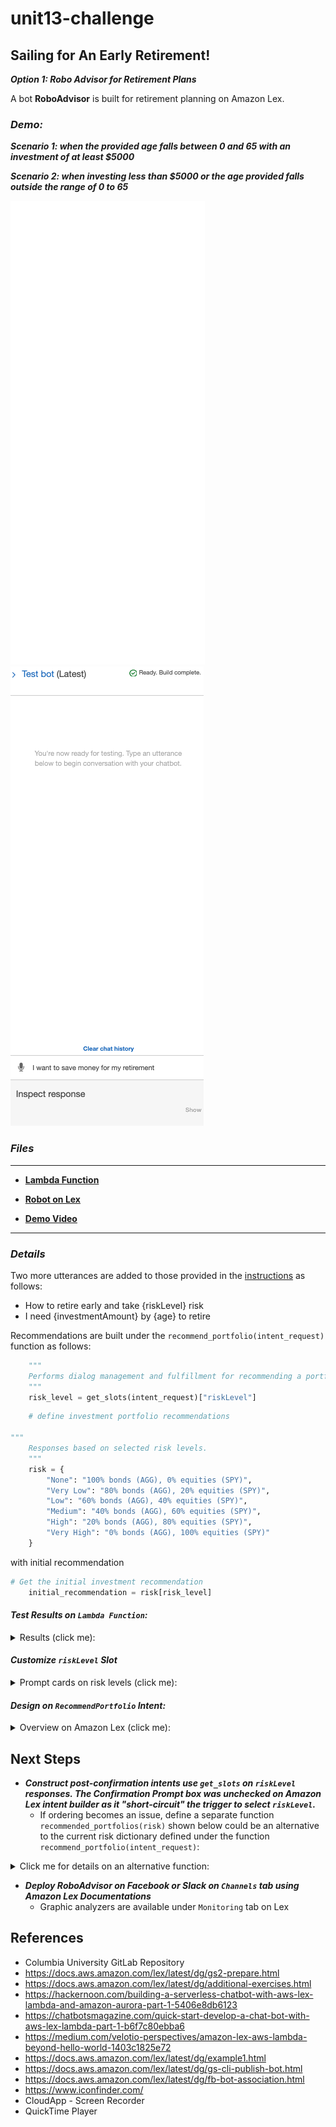 # unit13-challenge

## **Sailing for An Early Retirement!**
_**Option 1: Robo Advisor for Retirement Plans**_

A bot **RoboAdvisor** is built for retirement planning on Amazon Lex.


### _**Demo:**_

_**Scenario 1: when the provided age falls between 0 and 65 with an investment of at least $5000**_

_**Scenario 2: when investing less than $5000 or the age provided falls outside the range of 0 to 65**_


![Robo_true](RoboAdvisor/Recording/RoboAdvisor_demo_correct.gif)
![Robo_false](RoboAdvisor/Recording/RoboAdvisor_demo_false.gif)



### _**Files**_

---

* [**Lambda Function**](RoboAdvisor/Code/lambda_function.py)

* [**Robot on Lex**](RoboAdvisor/Bot/RoboAdvisor_bot_lex.zip)

* [**Demo Video**](RoboAdvisor/Recording/RoboAdvisor_test.mov)

---

### _Details_

Two more utterances are added to those provided in the [instructions](Instructions/README.md) as follows:
* How to retire early and take ​{riskLevel}​ risk
* I need ​{investmentAmount}​ by ​{age}​ to retire

Recommendations are built under the `recommend_portfolio(intent_request)` function as follows:

```python
    """
    Performs dialog management and fulfillment for recommending a portfolio.
    """
    risk_level = get_slots(intent_request)["riskLevel"]
```

```python
    # define investment portfolio recommendations

"""
    Responses based on selected risk levels.
    """
    risk = {
        "None": "100% bonds (AGG), 0% equities (SPY)",
        "Very Low": "80% bonds (AGG), 20% equities (SPY)",
        "Low": "60% bonds (AGG), 40% equities (SPY)",
        "Medium": "40% bonds (AGG), 60% equities (SPY)",
        "High": "20% bonds (AGG), 80% equities (SPY)",
        "Very High": "0% bonds (AGG), 100% equities (SPY)"
    }
```

with initial recommendation
```python
# Get the initial investment recommendation
    initial_recommendation = risk[risk_level]
```


#### _Test Results on `Lambda Function`:_
<details><summary>
Results (click me):
</summary>

![Robo Age Test Result](RoboAdvisor/Recording/robo_test_age.png)
![Robo Amount Test Result](RoboAdvisor/Recording/robo_test_amount.png)
![Robo Dialogue Test Result](RoboAdvisor/Recording/robo_test_dialog.png)
![Robo Negative Age](RoboAdvisor/Recording/robo_test_negAge.png)

_Test Files (provided)_
* [correct_dialog.txt](RoboAdvisor/Code/Test_Cases/correct_dialog.txt)
* [age_error.txt](RoboAdvisor/Code/Test_Cases/age_error.txt)
* [incorrect_amount_error.txt](RoboAdvisor/Code/Test_Cases/incorrect_amount_error.txt)
* [negative_age_error.txt](RoboAdvisor/Code/Test_Cases/negative_age_error.txt)

</details>

#### _Customize `riskLevel` Slot_

<details><summary>
Prompt cards on risk levels (click me):
</summary>

![Robo_riskLevel_None](RoboAdvisor/Recording/robo_risk_none.png)
![Robo_riskLevel_Low](RoboAdvisor/Recording/robo_risk_low.png)
![Robo_riskLevel_Medium](RoboAdvisor/Recording/robo_risk_medium.png)
![Robo_riskLevel_High](RoboAdvisor/Recording/robo_risk_high.png)


</details>


#### _**Design on `RecommendPortfolio`** Intent:_

<details><summary>
Overview on Amazon Lex (click me):
</summary>

![Robo_RecommendPortfolio_intent](RoboAdvisor/Recording/robo_lex_intent.png)

</details>


## **Next Steps**

* _**Construct post-confirmation intents use `get_slots` on `riskLevel` responses. The Confirmation Prompt box was unchecked on Amazon Lex intent builder as it "short-circuit" the trigger to select `riskLevel`.**_ 
    * If ordering becomes an issue, define a separate function `recommended_portfolios(risk)` shown below could be an alternative to the current risk dictionary defined under the function `recommend_portfolio(intent_request)`:
<details><summary>
Click me for details on an alternative function:
</summary>

```python
 # define investment portfolio recommendations
def recommended_portfolios(risk):
"""
Responses based on selected risk levels.
"""
risk = {
    "None": "100% bonds (AGG), 0% equities (SPY)",
    "Very Low": "80% bonds (AGG), 20% equities (SPY)",
    "Low": "60% bonds (AGG), 40% equities (SPY)",
    "Medium": "40% bonds (AGG), 60% equities (SPY)",
    "High": "20% bonds (AGG), 80% equities (SPY)",
    "Very High": "0% bonds (AGG), 100% equities (SPY)"
    }
    return risk[risk_level]
```
It follows that the `initial_recommendation` defined under the current `recommend_portfolio(intent_request)` function becomes:
```python

# Get the initial investment recommendation
    initial_recommendation = recommended_portfolios(risk)
```
</details>

* _**Deploy RoboAdvisor on Facebook or Slack on `Channels` tab using Amazon Lex Documentations**_
    * Graphic analyzers are available under `Monitoring` tab on Lex


## References

* Columbia University GitLab Repository
* https://docs.aws.amazon.com/lex/latest/dg/gs2-prepare.html
* https://docs.aws.amazon.com/lex/latest/dg/additional-exercises.html
* https://hackernoon.com/building-a-serverless-chatbot-with-aws-lex-lambda-and-amazon-aurora-part-1-5406e8db6123
* https://chatbotsmagazine.com/quick-start-develop-a-chat-bot-with-aws-lex-lambda-part-1-b6f7c80ebba6
* https://medium.com/velotio-perspectives/amazon-lex-aws-lambda-beyond-hello-world-1403c1825e72
* https://docs.aws.amazon.com/lex/latest/dg/example1.html
* https://docs.aws.amazon.com/lex/latest/dg/gs-cli-publish-bot.html
* https://docs.aws.amazon.com/lex/latest/dg/fb-bot-association.html
* https://www.iconfinder.com/
* CloudApp - Screen Recorder
* QuickTime Player
